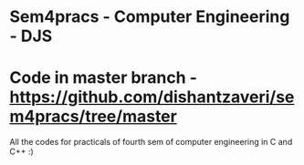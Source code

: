 # Sem4pracs - Computer Engineering - DJS
# Code in master branch - https://github.com/dishantzaveri/sem4pracs/tree/master

All the codes for practicals of fourth sem of computer engineering in C and C++ :)
